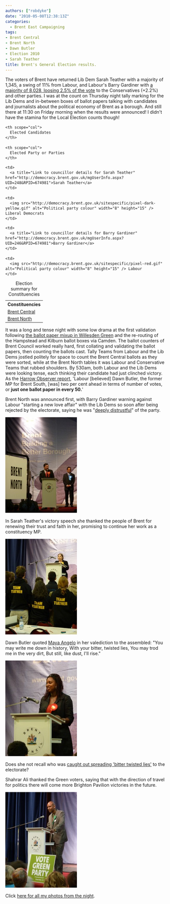 ```yaml
---
authors: ["robdyke"]
date: "2010-05-08T12:38:13Z"
categories:
  - Brent East Campaigning
tags:
- Brent Central
- Brent North
- Dawn Butler
- Election 2010
- Sarah Teather
title: Brent's General Election results.
---
```

The voters of Brent have returned Lib Dem Sarah Teather with a majority of 1,345, a swing of 11% from Labour, and Labour's Barry Gardiner with [a majority of 8,028, loosing 2.5% of the vote](http://news.bbc.co.uk/1/shared/election2010/results/constituency/a63.stm) to the Conservatives (+2.2%) and other parties. I was at the count on Thursday night tally marking for the Lib Dems and in-between boxes of ballot papers talking with candidates and journalists about the political economy of Brent as a borough. And still there at 11:30 on Friday morning when the results were announced! I didn't have the stamina for the Local Election counts though!

<table summary="Table of election results">
  <caption>Election summary for Constituencies</caption> <tr>
    <th scope="col">
      Constituencies
    </th>
    
    <th scope="col">
      Elected Candidates
    </th>
    
    <th scope="col">
      Elected Party or Parties
    </th>
  </tr>
  
  <tr>
    <td>
      <a title="Link to Brent Central results summary" href="http://democracy.brent.gov.uk/mgElectionAreaResults.aspx?ID=52&RPID=674981">Brent Central</a>
    </td>
    
    <td>
      <a title="Link to councillor details for Sarah Teather" href="http://democracy.brent.gov.uk/mgUserInfo.aspx?UID=248&RPID=674981">Sarah Teather</a>
    </td>
    
    <td>
      <img src="http://democracy.brent.gov.uk/sitespecific/pixel-dark-yellow.gif" alt="Political party colour" width="8" height="15" /> Liberal Democrats
    </td>
  </tr>
  
  <tr>
    <td>
      <a title="Link to Brent North results summary" href="http://democracy.brent.gov.uk/mgElectionAreaResults.aspx?ID=53&RPID=674981">Brent North</a>
    </td>
    
    <td>
      <a title="Link to councillor details for Barry Gardiner" href="http://democracy.brent.gov.uk/mgUserInfo.aspx?UID=246&RPID=674981">Barry Gardiner</a>
    </td>
    
    <td>
      <img src="http://democracy.brent.gov.uk/sitespecific/pixel-red.gif" alt="Political party colour" width="8" height="15" /> Labour
    </td>
  </tr>
</table>

It was a long and tense night with some low drama at the first validation following [the ballot paper mixup in Willesden Green](http://www.robdyke.com/bec/2010/05/06/brent-central-willesden-green/) and the re-routing of the Hampstead and Kilburn ballot boxes via Camden. The ballot counters of Brent Council worked really hard, first collating and validating the ballot papers, then counting the ballots cast. Tally Teams from Labour and the Lib Dems jostled politely for space to count the Brent Central ballots as they were sorted, while at the Brent North tables it was Labour and Conservative Teams that rubbed shoulders. By 530am, both Labour and the Lib Dems were looking tense, each thinking their candidate had just clinched victory. As the [Harrow Observer report](http://www.harrowobserver.co.uk/west-london-news/elections2010/2010/05/07/labour-and-lib-dems-both-sense-victory-in-brent-central-116451-26395665/), 'Labour [believed] Dawn Butler, the former MP for Brent South, [was] two per cent ahead in terms of number of votes, or **just one ballot paper in every 50.**'

Brent North was announced first, with Barry Gardiner warning against Labour "starting a new love affair" with the Lib Dems so soon after being rejected by the electorate, saying he was "[deeply distrustful](http://www.harrowtimes.co.uk/news/localnews/8155032.Lib_Dem_Labour_coalition_prospect__rejected__by_victorious_MP/)" of the party.

[<img class="aligncenter size-medium wp-image-392" title="Barry Gardiner" src="/pubfiles/2010/05/P1000567-e1273318123329-225x300.jpg" alt="" width="225" height="300" />](/pubfiles/2010/05/P1000567-e1273318123329.jpg)

In Sarah Teather's victory speech she thanked the people of Brent for renewing their trust and faith in her, promising to continue her work as a constituency MP.

[<img class="aligncenter size-medium wp-image-393" title="Sarah Teather" src="/pubfiles/2010/05/P10005911-e1273318187972-225x300.jpg" alt="" width="225" height="300" />](/pubfiles/2010/05/P10005911-e1273318187972.jpg)

Dawn Butler quoted [Maya Angelo](http://www.poemhunter.com/poem/still-i-rise/) in her valediction to the assembled: "You may write me down in history, With your bitter, twisted lies, You may trod me in the very dirt, But still, like dust, I'll rise."

[<img class="aligncenter size-medium wp-image-394" title="Dawn Butler" src="/pubfiles/2010/05/P1000597-e1273318250658-225x300.jpg" alt="" width="225" height="300" />](/pubfiles/2010/05/P1000597-e1273318250658.jpg)

Does she not recall who was [caught out spreading 'bitter twisted lies'](http://www.robdyke.com/bec/2010/04/21/butler-issues-full-apology-for-teather-expenses-smear/) to the electorate?

Shahrar Ali thanked the Green voters, saying that with the direction of travel for politics there will come more Brighton Pavilion victories in the future.

[<img class="aligncenter size-medium wp-image-395" title="Shahrar Ali" src="/pubfiles/2010/05/P10006051-e1273318653910-225x300.jpg" alt="" width="225" height="300" />](/pubfiles/2010/05/P10006051-e1273318653910.jpg)

Click [here for all my photos from the night](http://www.robdyke.com/bec/brent-election-count/).
